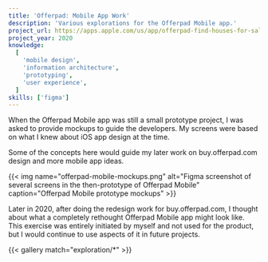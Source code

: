 ```yaml
---
title: 'Offerpad: Mobile App Work'
description: 'Various explorations for the Offerpad Mobile app.'
project_url: https://apps.apple.com/us/app/offerpad-find-houses-for-sale/id1354052452
project_year: 2020
knowledge:
  [
    'mobile design',
    'information architecture',
    'prototyping',
    'user experience',
  ]
skills: ['figma']
---
```


When the Offerpad Mobile app was still a small prototype project, I was asked to provide mockups to guide the developers. My screens were based on what I knew about iOS app design at the time.

Some of the concepts here would guide my later work on buy.offerpad.com design and more mobile app ideas.

{{< img name="offerpad-mobile-mockups.png" alt="Figma screenshot of several screens in the then-prototype of Offerpad Mobile" caption="Offerpad Mobile prototype mockups" >}}

Later in 2020, after doing the redesign work for buy.offerpad.com, I thought about what a completely rethought Offerpad Mobile app might look like. This exercise was entirely initiated by myself and not used for the product, but I would continue to use aspects of it in future projects.

{{< gallery match="exploration/*" >}}
